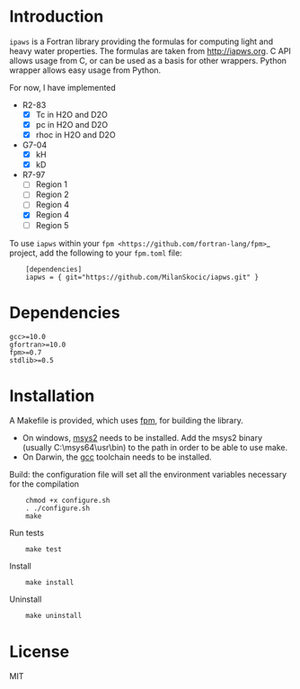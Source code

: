 # Introduction

`ipaws` is a  Fortran library providing the formulas for computing light and heavy water properties.
The formulas are taken from http://iapws.org. 
C API allows usage from C, or can be used as a basis for other wrappers.
Python wrapper allows easy usage from Python.

For now, I have implemented 

- R2-83
    - [x] Tc in H2O and D2O
    - [x] pc in H2O and D2O
    - [x] rhoc in H2O and D2O
- G7-04 
    - [x] kH
    - [x] kD
- R7-97
    - [ ] Region 1
    - [ ] Region 2
    - [ ] Region 4
    - [x] Region 4
    - [ ] Region 5

To use `iapws` within your `fpm <https://github.com/fortran-lang/fpm>`_ project,
add the following to your `fpm.toml` file:

```
    [dependencies]
    iapws = { git="https://github.com/MilanSkocic/iapws.git" }
```

# Dependencies

```
gcc>=10.0
gfortran>=10.0
fpm>=0.7
stdlib>=0.5
```




# Installation

A Makefile is provided, which uses [fpm](https://fpm.fortran-lang.org), for building the library.

* On windows, [msys2](https://www.msys2.org) needs to be installed. 
  Add the msys2 binary (usually C:\\msys64\\usr\\bin) to the path in order to be able to use make.
* On Darwin, the [gcc](https://formulae.brew.sh/formula/gcc) toolchain needs to be installed.

Build: the configuration file will set all the environment variables necessary for the compilation

```
    chmod +x configure.sh
    . ./configure.sh
    make
```

Run tests

```
    make test
```


Install

```
    make install
```

Uninstall

```
    make uninstall
```




# License

MIT

